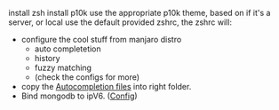 install zsh
install p10k
use the appropriate p10k theme, based on if it's a server, or local
use the default provided zshrc, the zshrc will:
* configure the cool stuff from manjaro distro
  * auto completetion
  * history
  * fuzzy matching
  * (check the configs for more)
* copy the [Autocompletion files](/zsh/site-functions/) into right folder.
* Bind mongodb to ipV6. ([Config](/etc/mongodb.conf)) 
